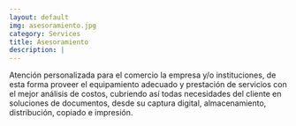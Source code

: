 ```yaml
---
layout: default
img: asesoramiento.jpg
category: Services
title: Asesoramiento
description: |
---
```

Atención personalizada para el comercio la empresa y/o instituciones, de esta forma proveer el equipamiento adecuado y prestación de servicios con el mejor análisis de costos, cubriendo así todas necesidades del cliente en soluciones de documentos, desde su captura digital, almacenamiento, distribución, copiado e impresión.
